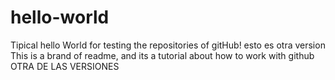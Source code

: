 # hello-world
Tipical hello World for testing the repositories of gitHub!
esto es otra version
This is a brand of readme, and its a tutorial about how to work with github
OTRA DE LAS VERSIONES 
